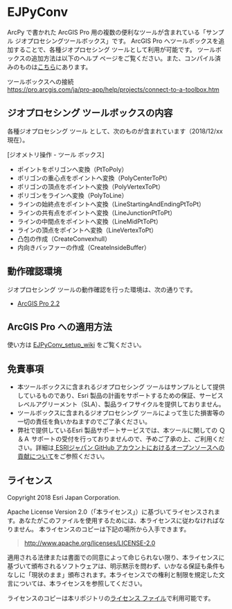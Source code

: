 # EJPyConv

  ArcPy で書かれた ArcGIS Pro 用の複数の便利なツールが含まれている「サンプル ジオプロセシングツールボックス」です。
  ArcGIS Pro へツールボックスを追加することで、各種ジオプロセシング ツールとして利用が可能です。
  ツールボックスの追加方法は以下のヘルプ ページをご覧ください。また、コンパイル済みのものは[こちら](https://github.com/EsriJapan/ejpyconv-py/wiki/EJPyConv_setup_wiki)にあります。

ツールボックスへの接続  
https://pro.arcgis.com/ja/pro-app/help/projects/connect-to-a-toolbox.htm

## ジオプロセシング ツールボックスの内容

  各種ジオプロセシング ツール として、次のものが含まれています（2018/12/xx 現在）。
  
  [ジオメトリ操作 - ツール ボックス]
  * ポイントをポリゴンへ変換（PtToPoly）
  * ポリゴンの重心点をポイントへ変換（PolyCenterToPt）
  * ポリゴンの頂点をポイントへ変換（PolyVertexToPt）
  * ポリゴンをラインへ変換（PolyToLine）
  * ラインの始終点をポイントへ変換（LineStartingAndEndingPtToPt）
  * ラインの共有点をポイントへ変換（LineJunctionPtToPt）
  * ラインの中間点をポイントへ変換（LineMidPtToPt）
  * ラインの頂点をポイントへ変換（LineVertexToPt）
  * 凸包の作成（CreateConvexhull）
  * 内向きバッファーの作成（CreateInsideBuffer）

## 動作確認環境

  ジオプロセシング ツールの動作確認を行った環境は、次の通りです。
  * [ArcGIS Pro 2.2](https://www.esrij.com/products/arcgis-desktop/environments/arcgis-pro/)

## ArcGIS Pro への適用方法

使い方は [EJPyConv_setup_wiki](https://github.com/EsriJapan/ejpyconv-py/wiki/EJPyConv_setup_wiki) をご覧ください。

## 免責事項
  
  * 本ツールボックスに含まれるジオプロセシング ツールはサンプルとして提供しているものであり、Esri 製品の計画をサポートするための保証、サービスレベルアグリーメント（SLA）、製品ライフサイクルを提供しておりません。
  * ツールボックスに含まれるジオプロセシング ツールによって生じた損害等の一切の責任を負いかねますのでご了承ください。
  * 弊社で提供しているEsri 製品サポートサービスでは、本ツールに関しての Ｑ＆Ａ サポートの受付を行っておりませんので、予めご了承の上、ご利用ください。詳細は[
ESRIジャパン GitHub アカウントにおけるオープンソースへの貢献について](https://github.com/EsriJapan/contributing)をご参照ください。



## ライセンス
Copyright 2018 Esri Japan Corporation.

Apache License Version 2.0（「本ライセンス」）に基づいてライセンスされます。あなたがこのファイルを使用するためには、本ライセンスに従わなければなりません。
本ライセンスのコピーは下記の場所から入手できます。

> http://www.apache.org/licenses/LICENSE-2.0

適用される法律または書面での同意によって命じられない限り、本ライセンスに基づいて頒布されるソフトウェアは、明示黙示を問わず、いかなる保証も条件もなしに「現状のまま」頒布されます。本ライセンスでの権利と制限を規定した文言については、本ライセンスを参照してください。

ライセンスのコピーは本リポジトリの[ライセンス ファイル](./LICENSE)で利用可能です。